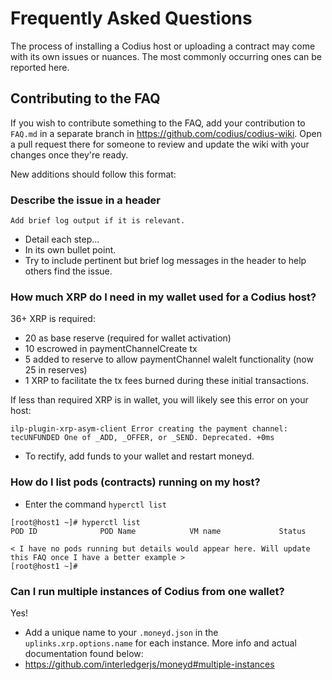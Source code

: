 # Frequently Asked Questions

The process of installing a Codius host or uploading a contract may come with its own issues or nuances. The most commonly occurring ones can be reported here.

## Contributing to the FAQ

If you wish to contribute something to the FAQ, add your contribution to `FAQ.md` in a separate branch in https://github.com/codius/codius-wiki. Open a pull request there for someone to review and update the wiki with your changes once they're ready.

New additions should follow this format:

### Describe the issue in a header
```
Add brief log output if it is relevant.
```
* Detail each step...
* In its own bullet point.
* Try to include pertinent but brief log messages in the header to help others find the issue.

### How much XRP do I need in my wallet used for a Codius host?
36+ XRP is required:
* 20 as base reserve (required for wallet activation)
* 10 escrowed in paymentChannelCreate tx
* 5 added to reserve to allow paymentChannel walelt functionality (now 25 in reserves)
* 1 XRP to facilitate the tx fees burned during these initial transactions.

If less than required XRP is in wallet, you will likely see this error on your host:
```
ilp-plugin-xrp-asym-client Error creating the payment channel: tecUNFUNDED One of _ADD, _OFFER, or _SEND. Deprecated. +0ms
```
* To rectify, add funds to your wallet and restart moneyd.

### How do I list pods (contracts) running on my host?
* Enter the command `hyperctl list`
```
[root@host1 ~]# hyperctl list
POD ID              POD Name            VM name             Status

< I have no pods running but details would appear here. Will update this FAQ once I have a better example >
[root@host1 ~]#
```

### Can I run multiple instances of Codius from one wallet?
Yes! 
* Add a unique name to your `.moneyd.json` in the `uplinks.xrp.options.name` for each instance.
More info and actual documentation found below: 
* https://github.com/interledgerjs/moneyd#multiple-instances
